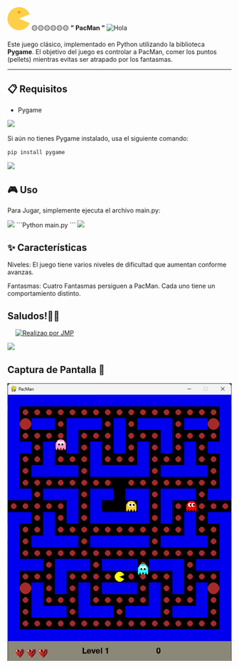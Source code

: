 
 <img src="https://github.com/Juan-Manuel-JMP/PacMan/raw/main/icon_pac-man.png" alt="Icono de PacMan" width="50" /> 🟡🟡🟡🟡🟡🟡 **" PacMan "** <img alt="Hola" height="30px" width="40px" src="https://emojipedia-us.s3.amazonaws.com/source/skype/289/ghost_1f47b.png"></img>

Este  juego  clásico, implementado en Python utilizando la biblioteca **Pygame**. El objetivo del juego es controlar a PacMan, comer los puntos (pellets) mientras evitas ser atrapado por los fantasmas.

---

## 📋 Requisitos
- Pygame
<img src="https://user-images.githubusercontent.com/73097560/115834477-dbab4500-a447-11eb-908a-139a6edaec5c.gif">

Si aún no tienes Pygame instalado, usa el siguiente comando:
```bash
pip install pygame
```
<img src="https://user-images.githubusercontent.com/73097560/115834477-dbab4500-a447-11eb-908a-139a6edaec5c.gif">

## 🎮 Uso

Para Jugar, simplemente ejecuta el archivo main.py:

<img src="https://skillicons.dev/icons?i=python" />
 ```Python
    main.py
 ```
 
<img src="https://user-images.githubusercontent.com/73097560/115834477-dbab4500-a447-11eb-908a-139a6edaec5c.gif">

## ✨ Características

Niveles: El juego tiene varios niveles de dificultad que aumentan conforme avanzas.

Fantasmas: Cuatro Fantasmas persiguen a PacMan. Cada uno tiene un comportamiento distinto.

## Saludos!🖐🏻
 &emsp;
    <a href="#"><img alt="Realizao por JMP" src="https://img.shields.io/badge/Realizado por JMP%20-%23FF0000.svg?logo=adobe&logoColor=white"></a>
  &emsp;

<img src="https://user-images.githubusercontent.com/73097560/115834477-dbab4500-a447-11eb-908a-139a6edaec5c.gif">

## Captura de Pantalla 📑
![Captura de pantalla](https://github.com/Juan-Manuel-JMP/PacMan/blob/main/Captura%20de%20pantalla%20PacMan.png?raw=true)
